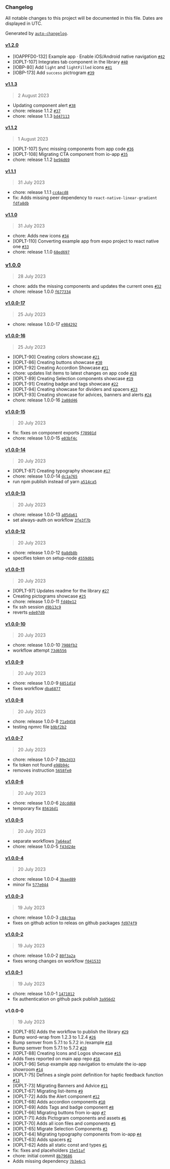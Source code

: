 ### Changelog

All notable changes to this project will be documented in this file. Dates are displayed in UTC.

Generated by [`auto-changelog`](https://github.com/CookPete/auto-changelog).

#### [v1.2.0](https://github.com/pagopa/io-app-design-system/compare/v1.1.3...v1.2.0)

- [IOAPPFD0-132] Example app · Enable iOS/Android native navigation [`#42`](https://github.com/pagopa/io-app-design-system/pull/42)
- [IOPLT-107] Integrates tab component in the library [`#40`](https://github.com/pagopa/io-app-design-system/pull/40)
- [IOBP-80] Add `light` and `lightFilled` icons [`#41`](https://github.com/pagopa/io-app-design-system/pull/41)
- [IOBP-173] Add `success` pictrogram [`#39`](https://github.com/pagopa/io-app-design-system/pull/39)

#### [v1.1.3](https://github.com/pagopa/io-app-design-system/compare/v1.1.2...v1.1.3)

> 2 August 2023

- Updating component alert [`#38`](https://github.com/pagopa/io-app-design-system/pull/38)
- chore: release 1.1.2 [`#37`](https://github.com/pagopa/io-app-design-system/pull/37)
- chore: release 1.1.3 [`bd47113`](https://github.com/pagopa/io-app-design-system/commit/bd4711314d8008d49defa40dfeba20e2832381fc)

#### [v1.1.2](https://github.com/pagopa/io-app-design-system/compare/v1.1.1...v1.1.2)

> 1 August 2023

- [IOPLT-107] Sync missing components from app code [`#36`](https://github.com/pagopa/io-app-design-system/pull/36)
- [IOPLT-108] Migrating CTA component from io-app [`#35`](https://github.com/pagopa/io-app-design-system/pull/35)
- chore: release 1.1.2 [`be94d69`](https://github.com/pagopa/io-app-design-system/commit/be94d6921a3c23e1660696a653a74e43e6b3bc52)

#### [v1.1.1](https://github.com/pagopa/io-app-design-system/compare/v1.1.0...v1.1.1)

> 31 July 2023

- chore: release 1.1.1 [`cc4acd8`](https://github.com/pagopa/io-app-design-system/commit/cc4acd8861671173df4b0e7c41c43dabc160624b)
- fix: Adds missing peer dependency to `react-native-linear-gradient` [`fdfa8db`](https://github.com/pagopa/io-app-design-system/commit/fdfa8db228ff0decf9ad429544c526d445015358)

#### [v1.1.0](https://github.com/pagopa/io-app-design-system/compare/v1.0.0...v1.1.0)

> 31 July 2023

- chore: Adds new icons [`#34`](https://github.com/pagopa/io-app-design-system/pull/34)
- [IOPLT-110] Converting example app from expo project to react native one [`#33`](https://github.com/pagopa/io-app-design-system/pull/33)
- chore: release 1.1.0 [`68ed697`](https://github.com/pagopa/io-app-design-system/commit/68ed697438936ef083245492ed0450847577fe00)

### [v1.0.0](https://github.com/pagopa/io-app-design-system/compare/v1.0.0-17...v1.0.0)

> 28 July 2023

- chore: adds the missing components and updates the current ones [`#32`](https://github.com/pagopa/io-app-design-system/pull/32)
- chore: release 1.0.0 [`f677334`](https://github.com/pagopa/io-app-design-system/commit/f67733442ce994e86aa3562f195165de26656667)

#### [v1.0.0-17](https://github.com/pagopa/io-app-design-system/compare/v1.0.0-16...v1.0.0-17)

> 25 July 2023

- chore: release 1.0.0-17 [`e984292`](https://github.com/pagopa/io-app-design-system/commit/e984292f3be0930dcf073555d57bb97fe147faf6)

#### [v1.0.0-16](https://github.com/pagopa/io-app-design-system/compare/v1.0.0-15...v1.0.0-16)

> 25 July 2023

- [IOPLT-90] Creating colors showcase [`#21`](https://github.com/pagopa/io-app-design-system/pull/21)
- [IOPLT-86] Creating buttons showcase [`#30`](https://github.com/pagopa/io-app-design-system/pull/30)
- [IOPLT-92] Creating Accordion Showcase [`#31`](https://github.com/pagopa/io-app-design-system/pull/31)
- chore: updates list items to latest changes on app code [`#28`](https://github.com/pagopa/io-app-design-system/pull/28)
- [IOPLT-89] Creating Selection components showcase [`#19`](https://github.com/pagopa/io-app-design-system/pull/19)
- [IOPLT-91] Creating badge and tags showcase [`#22`](https://github.com/pagopa/io-app-design-system/pull/22)
- [IOPLT-94] Creating showcase for dividers and spacers [`#23`](https://github.com/pagopa/io-app-design-system/pull/23)
- [IOPLT-93] Creating showcase for advices, banners and alerts [`#24`](https://github.com/pagopa/io-app-design-system/pull/24)
- chore: release 1.0.0-16 [`2a08d46`](https://github.com/pagopa/io-app-design-system/commit/2a08d4660c00da5e284b9c00ab2441683a046bb2)

#### [v1.0.0-15](https://github.com/pagopa/io-app-design-system/compare/v1.0.0-14...v1.0.0-15)

> 20 July 2023

- fix: fixes on component exports [`f70901d`](https://github.com/pagopa/io-app-design-system/commit/f70901d7b917db720d891be619b5e76aace918a9)
- chore: release 1.0.0-15 [`e03bf4c`](https://github.com/pagopa/io-app-design-system/commit/e03bf4c4d073b8faa794bb9914fab0647c3277bb)

#### [v1.0.0-14](https://github.com/pagopa/io-app-design-system/compare/v1.0.0-13...v1.0.0-14)

> 20 July 2023

- [IOPLT-87] Creating typography showcase [`#17`](https://github.com/pagopa/io-app-design-system/pull/17)
- chore: release 1.0.0-14 [`dc1a765`](https://github.com/pagopa/io-app-design-system/commit/dc1a7650b4909f44fe553044e97f5bb5d8025d65)
- run npm publish instead of yarn [`a514ca5`](https://github.com/pagopa/io-app-design-system/commit/a514ca5873142b01ef8a58b80bab7d4e128673ba)

#### [v1.0.0-13](https://github.com/pagopa/io-app-design-system/compare/v1.0.0-12...v1.0.0-13)

> 20 July 2023

- chore: release 1.0.0-13 [`a05da61`](https://github.com/pagopa/io-app-design-system/commit/a05da617c269a4434796beb12a2dde19f6eec76f)
- set always-auth on workflow [`3fe3f7b`](https://github.com/pagopa/io-app-design-system/commit/3fe3f7b443ea6c796dfe43d87e6055306ba0130a)

#### [v1.0.0-12](https://github.com/pagopa/io-app-design-system/compare/v1.0.0-11...v1.0.0-12)

> 20 July 2023

- chore: release 1.0.0-12 [`0a8db8b`](https://github.com/pagopa/io-app-design-system/commit/0a8db8bae1cdf0549b1386e8a121bd428ab47b7a)
- specifies token on setup-node [`4559d01`](https://github.com/pagopa/io-app-design-system/commit/4559d01b844016bf942fa18a325e7c2743991781)

#### [v1.0.0-11](https://github.com/pagopa/io-app-design-system/compare/v1.0.0-10...v1.0.0-11)

> 20 July 2023

- [IOPLT-97] Updates readme for the library [`#27`](https://github.com/pagopa/io-app-design-system/pull/27)
- Creating pictograms showcase [`#25`](https://github.com/pagopa/io-app-design-system/pull/25)
- chore: release 1.0.0-11 [`fd40e12`](https://github.com/pagopa/io-app-design-system/commit/fd40e12d45692aff1667fd84b019b4684d3954bd)
- fix ssh session [`d9b13c9`](https://github.com/pagopa/io-app-design-system/commit/d9b13c99a4d1e93ba3aa8d2262b6485aa4607035)
- reverts [`ede07d0`](https://github.com/pagopa/io-app-design-system/commit/ede07d00fc71934a8dc45693acdb21fb57450cbe)

#### [v1.0.0-10](https://github.com/pagopa/io-app-design-system/compare/v1.0.0-9...v1.0.0-10)

> 20 July 2023

- chore: release 1.0.0-10 [`7908fb2`](https://github.com/pagopa/io-app-design-system/commit/7908fb2333d1e11749e9f39fc4335a30054a5d86)
- workflow attempt [`73d6556`](https://github.com/pagopa/io-app-design-system/commit/73d655688c235915b3c24357d94ddcd20da4f8e2)

#### [v1.0.0-9](https://github.com/pagopa/io-app-design-system/compare/v1.0.0-8...v1.0.0-9)

> 20 July 2023

- chore: release 1.0.0-9 [`6851d1d`](https://github.com/pagopa/io-app-design-system/commit/6851d1d2f09216199753333f2f89dd0b7981ae3f)
- fixes workflow [`dba6877`](https://github.com/pagopa/io-app-design-system/commit/dba687738db8de0fd1fc735764bd5dc43662a53f)

#### [v1.0.0-8](https://github.com/pagopa/io-app-design-system/compare/v1.0.0-7...v1.0.0-8)

> 20 July 2023

- chore: release 1.0.0-8 [`71a9458`](https://github.com/pagopa/io-app-design-system/commit/71a945864e423d34c00a3478d5823b7a17d19f55)
- testing npmrc file [`b9bf2b2`](https://github.com/pagopa/io-app-design-system/commit/b9bf2b2918a62ef0918f70518d146b8c6626a31f)

#### [v1.0.0-7](https://github.com/pagopa/io-app-design-system/compare/v1.0.0-6...v1.0.0-7)

> 20 July 2023

- chore: release 1.0.0-7 [`80e2d33`](https://github.com/pagopa/io-app-design-system/commit/80e2d332145089ae5a345c5c2eff4a7b648a97a0)
- fix token not found [`e98b94c`](https://github.com/pagopa/io-app-design-system/commit/e98b94c85a177f835782ec2e365ccb25c1176eb1)
- removes instruction [`5658fe0`](https://github.com/pagopa/io-app-design-system/commit/5658fe01c803a3669ba45bb6db7109074ef32587)

#### [v1.0.0-6](https://github.com/pagopa/io-app-design-system/compare/v1.0.0-5...v1.0.0-6)

> 20 July 2023

- chore: release 1.0.0-6 [`2dcdd68`](https://github.com/pagopa/io-app-design-system/commit/2dcdd68eb4a72ebc82ce38aba369bca4222a3cc8)
- temporary fix [`85616d1`](https://github.com/pagopa/io-app-design-system/commit/85616d1ba19ae2b95c25996c6eda08bd981b51b0)

#### [v1.0.0-5](https://github.com/pagopa/io-app-design-system/compare/v1.0.0-4...v1.0.0-5)

> 20 July 2023

- separate workflows [`7a64eaf`](https://github.com/pagopa/io-app-design-system/commit/7a64eafb16e1b69f8a3cda114ab257b40b406b7f)
- chore: release 1.0.0-5 [`f43d24e`](https://github.com/pagopa/io-app-design-system/commit/f43d24e2a794ae1fa53221eec4078b90166c6e4f)

#### [v1.0.0-4](https://github.com/pagopa/io-app-design-system/compare/v1.0.0-3...v1.0.0-4)

> 20 July 2023

- chore: release 1.0.0-4 [`3baed89`](https://github.com/pagopa/io-app-design-system/commit/3baed89bcbd90d5285d797384833682fc8bd089c)
- minor fix [`577e044`](https://github.com/pagopa/io-app-design-system/commit/577e0443f49efe6a67761e83c4372de3166c2605)

#### [v1.0.0-3](https://github.com/pagopa/io-app-design-system/compare/v1.0.0-2...v1.0.0-3)

> 19 July 2023

- chore: release 1.0.0-3 [`c84c9aa`](https://github.com/pagopa/io-app-design-system/commit/c84c9aaaf9b1198a092848f374a19db37045b346)
- fixes on github action to releas on github packages [`fd974f9`](https://github.com/pagopa/io-app-design-system/commit/fd974f96712ff501910c34ea83f6c9663ba10229)

#### [v1.0.0-2](https://github.com/pagopa/io-app-design-system/compare/v1.0.0-1...v1.0.0-2)

> 19 July 2023

- chore: release 1.0.0-2 [`80f3a2a`](https://github.com/pagopa/io-app-design-system/commit/80f3a2a5e0d886cb60e1deaf7e3c85c289676d77)
- fixes wrong changes on workflow [`f041533`](https://github.com/pagopa/io-app-design-system/commit/f04153393f667257ac35f84bc00c199b4539e8ef)

#### [v1.0.0-1](https://github.com/pagopa/io-app-design-system/compare/v1.0.0-0...v1.0.0-1)

> 19 July 2023

- chore: release 1.0.0-1 [`1471012`](https://github.com/pagopa/io-app-design-system/commit/1471012ccba69aee534d8aa529c477993cf3ba91)
- fix authentication on github pack publish [`3a956d2`](https://github.com/pagopa/io-app-design-system/commit/3a956d2a67a0ef95e1a70971aa2881a63d895c44)

#### v1.0.0-0

> 19 July 2023

- [IOPLT-85] Adds the workflow to publish the library [`#29`](https://github.com/pagopa/io-app-design-system/pull/29)
- Bump word-wrap from 1.2.3 to 1.2.4 [`#26`](https://github.com/pagopa/io-app-design-system/pull/26)
- Bump semver from 5.7.1 to 5.7.2 in /example [`#18`](https://github.com/pagopa/io-app-design-system/pull/18)
- Bump semver from 5.7.1 to 5.7.2 [`#20`](https://github.com/pagopa/io-app-design-system/pull/20)
- [IOPLT-88] Creating Icons and Logos showcase  [`#15`](https://github.com/pagopa/io-app-design-system/pull/15)
- Adds fixes reported on main app repo [`#16`](https://github.com/pagopa/io-app-design-system/pull/16)
- [IOPLT-96] Setup example app navigation to emulate the io-app showroom [`#14`](https://github.com/pagopa/io-app-design-system/pull/14)
- [IOPLT-75] Defines a single point definition for haptic feedback function [`#13`](https://github.com/pagopa/io-app-design-system/pull/13)
- [IOPLT-73] Migrating Banners and Advice  [`#11`](https://github.com/pagopa/io-app-design-system/pull/11)
- [IOPLT-67] Migrating list-items [`#9`](https://github.com/pagopa/io-app-design-system/pull/9)
- [IOPLT-72] Adds the Alert component [`#12`](https://github.com/pagopa/io-app-design-system/pull/12)
- [IOPLT-68] Adds accordion components [`#10`](https://github.com/pagopa/io-app-design-system/pull/10)
- [IOPLT-69] Adds Tags and badge component [`#8`](https://github.com/pagopa/io-app-design-system/pull/8)
- [IOPLT-66] Migrating buttons from io-app [`#7`](https://github.com/pagopa/io-app-design-system/pull/7)
- [IOPLT-71] Adds Pictogram components and assets [`#6`](https://github.com/pagopa/io-app-design-system/pull/6)
- [IOPLT-70] Adds all icon files and components [`#5`](https://github.com/pagopa/io-app-design-system/pull/5)
- [IOPLT-65] Migrate Selection Components [`#3`](https://github.com/pagopa/io-app-design-system/pull/3)
- [IOPLT-64] Migrating typography components from io-app [`#4`](https://github.com/pagopa/io-app-design-system/pull/4)
- [IOPLT-63] Adds spacers [`#2`](https://github.com/pagopa/io-app-design-system/pull/2)
- [IOPLT-62] Adds all static const and types [`#1`](https://github.com/pagopa/io-app-design-system/pull/1)
- fix: fixes and placeholders [`15e51af`](https://github.com/pagopa/io-app-design-system/commit/15e51af6b82b4f9d4a5879b4daca6b5ff5650ce5)
- chore: initial commit [`8b79686`](https://github.com/pagopa/io-app-design-system/commit/8b79686f1e448668a080e89d87cd8ffd18e93704)
- Adds missing dependency [`7b3e6c5`](https://github.com/pagopa/io-app-design-system/commit/7b3e6c5a196702d9902f4b5e6d70895d5d455ad3)
